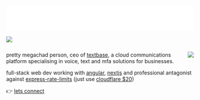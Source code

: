<h1 align="left">
  <img src="https://raw.githubusercontent.com/callumisdumb/callumisdumb/main/head.svg" alt="hi" />
  <img src="https://skillicons.dev/icons?i=js,nextjs,nodejs,css,cloudflare,discord,angular,aws,gcp,linux,py,ts,stackoverflow,vscode,firebase,mui,tailwind,mongodb,react&perline=20"></img>
</h1>

<img align="right" src="https://lanyard-profile-readme.vercel.app/api/474169687287136256"></img>

pretty megachad person, ceo of [textbase](https://textbase.us/), a cloud communications platform specialising in voice, text and mfa solutions for businesses.

full-stack web dev working with [angular](https://angular.io), [nextjs](https://nextjs.org) and professional antagonist against [express-rate-limits](https://www.npmjs.com/package/express-rate-limit) (just use [cloudflare $20](https://cloudflare.com/pricing))

👉 [lets connect](https://calendly.com/callumsequoia/chat-with-callum)

